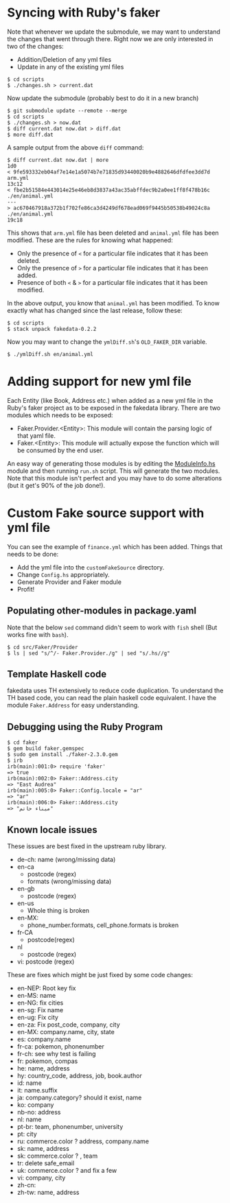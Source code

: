 # Syncing with Ruby's faker

Note that whenever we update the submodule, we may want to understand
the changes that went through there. Right now we are only interested
in two of the changes:
* Addition/Deletion of any yml files
* Update in any of the existing yml files

``` shellsession
$ cd scripts
$ ./changes.sh > current.dat
```

Now update the submodule (probably best to do it in a new branch)

``` shellsession
$ git submodule update --remote --merge
$ cd scripts
$ ./changes.sh > now.dat
$ diff current.dat now.dat > diff.dat
$ more diff.dat
```

A sample output from the above `diff` command:

``` shellsession
$ diff current.dat now.dat | more
1d0
< 9fe593332eb04af7e14e1a5074b7e71835d93440020b9e4882646dfdfee3dd7d  arm.yml
13c12
< fbe2b51584e443014e25e46eb8d3837a43ac35abffdec9b2a0ee1ff8f478b16c  ./en/animal.yml
---
> ac670467918a372b1f702fe86ca3d4249df678ead069f9445b50538b49024c8a  ./en/animal.yml
19c18
```

This shows that `arm.yml` file has been deleted and `animal.yml` file
has been modified. These are the rules for knowing what happened:
* Only the presence of `<` for a particular file indicates that it has
  been deleted.
* Only the presence of `>` for a particular file indicates that it has
  been added.
* Presence of both `<` & `>` for a particular file indicates that it
  has been modified.

In the above output, you know that `animal.yml` has been modified. To
know exactly what has changed since the last release, follow these:

``` shellsession
$ cd scripts
$ stack unpack fakedata-0.2.2
```

Now you may want to change the `ymlDiff.sh`'s `OLD_FAKER_DIR` variable.

``` shellsession
$ ./ymlDiff.sh en/animal.yml
```

# Adding support for new yml file

Each Entity (like Book, Address etc.) when added as a new yml file in
the Ruby's faker project as to be exposed in the fakedata
library. There are two modules which needs to be exposed:

* Faker.Provider.\<Entity\>: This module will contain the parsing
  logic of that yaml file.
* Faker.\<Entity\>: This module will actually expose the function
  which will be consumed by the end user.

An easy way of generating those modules is by editing the
[ModuleInfo.hs](./scripts/ModuleInfo.hs) module and then running
`run.sh` script. This will generate the two modules. Note that this
module isn't perfect and you may have to do some alterations (but it
get's 90% of the job done!).

# Custom Fake source support with yml file

You can see the example of `finance.yml` which has been added. Things
that needs to be done:
* Add the yml file into the `customFakeSource` directory.
* Change `Config.hs` appropriately.
* Generate Provider and Faker module
* Profit!

## Populating other-modules in package.yaml

Note that the below `sed` command didn't seem to work with `fish`
shell (But works fine with `bash`).

``` shellsession
$ cd src/Faker/Provider
$ ls | sed "s/^/- Faker.Provider./g" | sed "s/.hs//g"
```

## Template Haskell code

fakedata uses TH extensively to reduce code duplication. To understand
the TH based code, you can read the plain haskell code equivalent. I
have the module `Faker.Address` for easy understanding.

## Debugging using the Ruby Program

``` shellsession
$ cd faker
$ gem build faker.gemspec
$ sudo gem install ./faker-2.3.0.gem
$ irb
irb(main):001:0> require 'faker'
=> true
irb(main):002:0> Faker::Address.city
=> "East Audrea"
irb(main):005:0> Faker::Config.locale = "ar"
=> "ar"
irb(main):006:0> Faker::Address.city
=> "ميناء حاتم"
```

## Known locale issues

These issues are best fixed in the upstream ruby library.

* de-ch: name (wrong/missing data)
* en-ca
  - postcode (regex)
  - formats (wrong/missing data)
* en-gb
  - postcode (regex)
* en-us
  - Whole thing is broken
* en-MX:
  - phone_number.formats, cell_phone.formats is broken
* fr-CA
  - postcode(regex)
* nl
  - postcode (regex)
* vi: postcode (regex)

These are fixes which might be just fixed by some code changes:

* en-NEP: Root key fix
* en-MS: name
* en-NG: fix cities
* en-sg: Fix name
* en-ug: Fix city
* en-za: Fix post_code, company, city
* en-MX: company.name, city, state
* es: company.name
* fr-ca: pokemon, phonenumber
* fr-ch: see why test is failing
* fr: pokemon, compas
* he: name, address
* hy: country_code, address, job, book.author
* id: name
* it: name.suffix
* ja: company.category? should it exist, name
* ko: company
* nb-no: address
* nl: name
* pt-br: team, phonenumber, university
* pt: city
* ru: commerce.color ? address, company.name
* sk: name, address
* sk: commerce.color ? , team
* tr: delete safe_email
* uk: commerce.color ? and fix a few
* vi: company, city
* zh-cn: 
* zh-tw: name, address
